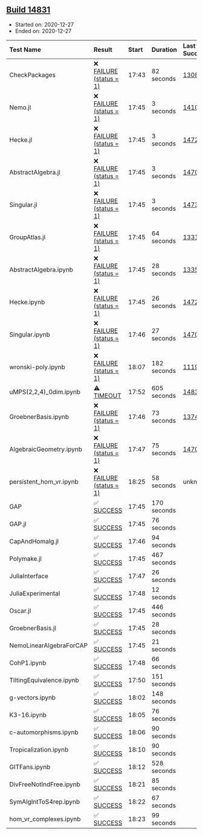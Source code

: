 ## [Build 14831](https://oscarci.mathematik.uni-kl.de/job/oscar/14831/)

* Started on: 2020-12-27
* Ended on: 2020-12-27

| Test Name    | Result | Start | Duration | Last Success | First Failure |
|:-------------|:-------|:------|:---------|:-------------|:--------------|
| CheckPackages | ❌ [FAILURE (status = 1)](https://oscarci.mathematik.uni-kl.de/job/oscar/14831/artifact/logs/build-14831/CheckPackages.log) | 17:43 | 82 seconds | [13085](https://oscarci.mathematik.uni-kl.de/job/oscar/13085/) | [13086](https://oscarci.mathematik.uni-kl.de/job/oscar/13086/) |
| Nemo.jl | ❌ [FAILURE (status = 1)](https://oscarci.mathematik.uni-kl.de/job/oscar/14831/artifact/logs/build-14831/Nemo.jl.log) | 17:45 | 3 seconds | [14101](https://oscarci.mathematik.uni-kl.de/job/oscar/14101/) | [14102](https://oscarci.mathematik.uni-kl.de/job/oscar/14102/) |
| Hecke.jl | ❌ [FAILURE (status = 1)](https://oscarci.mathematik.uni-kl.de/job/oscar/14831/artifact/logs/build-14831/Hecke.jl.log) | 17:45 | 3 seconds | [14723](https://oscarci.mathematik.uni-kl.de/job/oscar/14723/) | [14724](https://oscarci.mathematik.uni-kl.de/job/oscar/14724/) |
| AbstractAlgebra.jl | ❌ [FAILURE (status = 1)](https://oscarci.mathematik.uni-kl.de/job/oscar/14831/artifact/logs/build-14831/AbstractAlgebra.jl.log) | 17:45 | 3 seconds | [14701](https://oscarci.mathematik.uni-kl.de/job/oscar/14701/) | [14702](https://oscarci.mathematik.uni-kl.de/job/oscar/14702/) |
| Singular.jl | ❌ [FAILURE (status = 1)](https://oscarci.mathematik.uni-kl.de/job/oscar/14831/artifact/logs/build-14831/Singular.jl.log) | 17:45 | 3 seconds | [14732](https://oscarci.mathematik.uni-kl.de/job/oscar/14732/) | [14733](https://oscarci.mathematik.uni-kl.de/job/oscar/14733/) |
| GroupAtlas.jl | ❌ [FAILURE (status = 1)](https://oscarci.mathematik.uni-kl.de/job/oscar/14831/artifact/logs/build-14831/GroupAtlas.jl.log) | 17:45 | 64 seconds | [13311](https://oscarci.mathematik.uni-kl.de/job/oscar/13311/) | [13312](https://oscarci.mathematik.uni-kl.de/job/oscar/13312/) |
| AbstractAlgebra.ipynb | ❌ [FAILURE (status = 1)](https://oscarci.mathematik.uni-kl.de/job/oscar/14831/artifact/logs/build-14831/AbstractAlgebra.ipynb.log) | 17:45 | 28 seconds | [13355](https://oscarci.mathematik.uni-kl.de/job/oscar/13355/) | [13356](https://oscarci.mathematik.uni-kl.de/job/oscar/13356/) |
| Hecke.ipynb | ❌ [FAILURE (status = 1)](https://oscarci.mathematik.uni-kl.de/job/oscar/14831/artifact/logs/build-14831/Hecke.ipynb.log) | 17:45 | 26 seconds | [14723](https://oscarci.mathematik.uni-kl.de/job/oscar/14723/) | [14724](https://oscarci.mathematik.uni-kl.de/job/oscar/14724/) |
| Singular.ipynb | ❌ [FAILURE (status = 1)](https://oscarci.mathematik.uni-kl.de/job/oscar/14831/artifact/logs/build-14831/Singular.ipynb.log) | 17:46 | 27 seconds | [14701](https://oscarci.mathematik.uni-kl.de/job/oscar/14701/) | [14702](https://oscarci.mathematik.uni-kl.de/job/oscar/14702/) |
| wronski-poly.ipynb | ❌ [FAILURE (status = 1)](https://oscarci.mathematik.uni-kl.de/job/oscar/14831/artifact/logs/build-14831/wronski-poly.ipynb.log) | 18:07 | 182 seconds | [11192](https://oscarci.mathematik.uni-kl.de/job/oscar/11192/) | [11193](https://oscarci.mathematik.uni-kl.de/job/oscar/11193/) |
| uMPS(2,2,4)_0dim.ipynb | ⚠ [TIMEOUT](https://oscarci.mathematik.uni-kl.de/job/oscar/14831/artifact/logs/build-14831/uMPS-2-2-4-_0dim.ipynb.log) | 17:52 | 605 seconds | [14830](https://oscarci.mathematik.uni-kl.de/job/oscar/14830/) | [14831](https://oscarci.mathematik.uni-kl.de/job/oscar/14831/) |
| GroebnerBasis.ipynb | ❌ [FAILURE (status = 1)](https://oscarci.mathematik.uni-kl.de/job/oscar/14831/artifact/logs/build-14831/GroebnerBasis.ipynb.log) | 17:46 | 73 seconds | [13748](https://oscarci.mathematik.uni-kl.de/job/oscar/13748/) | [13749](https://oscarci.mathematik.uni-kl.de/job/oscar/13749/) |
| AlgebraicGeometry.ipynb | ❌ [FAILURE (status = 1)](https://oscarci.mathematik.uni-kl.de/job/oscar/14831/artifact/logs/build-14831/AlgebraicGeometry.ipynb.log) | 17:47 | 75 seconds | [14701](https://oscarci.mathematik.uni-kl.de/job/oscar/14701/) | [14702](https://oscarci.mathematik.uni-kl.de/job/oscar/14702/) |
| persistent_hom_vr.ipynb | ❌ [FAILURE (status = 1)](https://oscarci.mathematik.uni-kl.de/job/oscar/14831/artifact/logs/build-14831/persistent_hom_vr.ipynb.log) | 18:25 | 58 seconds | unknown | unknown |
| GAP | ✅ [SUCCESS](https://oscarci.mathematik.uni-kl.de/job/oscar/14831/artifact/logs/build-14831/GAP.log) | 17:45 | 170 seconds |  |  |
| GAP.jl | ✅ [SUCCESS](https://oscarci.mathematik.uni-kl.de/job/oscar/14831/artifact/logs/build-14831/GAP.jl.log) | 17:45 | 76 seconds |  |  |
| CapAndHomalg.jl | ✅ [SUCCESS](https://oscarci.mathematik.uni-kl.de/job/oscar/14831/artifact/logs/build-14831/CapAndHomalg.jl.log) | 17:46 | 94 seconds |  |  |
| Polymake.jl | ✅ [SUCCESS](https://oscarci.mathematik.uni-kl.de/job/oscar/14831/artifact/logs/build-14831/Polymake.jl.log) | 17:45 | 467 seconds |  |  |
| JuliaInterface | ✅ [SUCCESS](https://oscarci.mathematik.uni-kl.de/job/oscar/14831/artifact/logs/build-14831/JuliaInterface.log) | 17:47 | 26 seconds |  |  |
| JuliaExperimental | ✅ [SUCCESS](https://oscarci.mathematik.uni-kl.de/job/oscar/14831/artifact/logs/build-14831/JuliaExperimental.log) | 17:48 | 12 seconds |  |  |
| Oscar.jl | ✅ [SUCCESS](https://oscarci.mathematik.uni-kl.de/job/oscar/14831/artifact/logs/build-14831/Oscar.jl.log) | 17:45 | 446 seconds |  |  |
| GroebnerBasis.jl | ✅ [SUCCESS](https://oscarci.mathematik.uni-kl.de/job/oscar/14831/artifact/logs/build-14831/GroebnerBasis.jl.log) | 17:45 | 28 seconds |  |  |
| NemoLinearAlgebraForCAP | ✅ [SUCCESS](https://oscarci.mathematik.uni-kl.de/job/oscar/14831/artifact/logs/build-14831/NemoLinearAlgebraForCAP.log) | 17:45 | 21 seconds |  |  |
| CohP1.ipynb | ✅ [SUCCESS](https://oscarci.mathematik.uni-kl.de/job/oscar/14831/artifact/logs/build-14831/CohP1.ipynb.log) | 17:48 | 66 seconds |  |  |
| TiltingEquivalence.ipynb | ✅ [SUCCESS](https://oscarci.mathematik.uni-kl.de/job/oscar/14831/artifact/logs/build-14831/TiltingEquivalence.ipynb.log) | 17:50 | 151 seconds |  |  |
| g-vectors.ipynb | ✅ [SUCCESS](https://oscarci.mathematik.uni-kl.de/job/oscar/14831/artifact/logs/build-14831/g-vectors.ipynb.log) | 18:02 | 148 seconds |  |  |
| K3-16.ipynb | ✅ [SUCCESS](https://oscarci.mathematik.uni-kl.de/job/oscar/14831/artifact/logs/build-14831/K3-16.ipynb.log) | 18:05 | 76 seconds |  |  |
| c-automorphisms.ipynb | ✅ [SUCCESS](https://oscarci.mathematik.uni-kl.de/job/oscar/14831/artifact/logs/build-14831/c-automorphisms.ipynb.log) | 18:06 | 90 seconds |  |  |
| Tropicalization.ipynb | ✅ [SUCCESS](https://oscarci.mathematik.uni-kl.de/job/oscar/14831/artifact/logs/build-14831/Tropicalization.ipynb.log) | 18:10 | 90 seconds |  |  |
| GITFans.ipynb | ✅ [SUCCESS](https://oscarci.mathematik.uni-kl.de/job/oscar/14831/artifact/logs/build-14831/GITFans.ipynb.log) | 18:12 | 528 seconds |  |  |
| DivFreeNotIndFree.ipynb | ✅ [SUCCESS](https://oscarci.mathematik.uni-kl.de/job/oscar/14831/artifact/logs/build-14831/DivFreeNotIndFree.ipynb.log) | 18:21 | 85 seconds |  |  |
| SymAlgIntToS4rep.ipynb | ✅ [SUCCESS](https://oscarci.mathematik.uni-kl.de/job/oscar/14831/artifact/logs/build-14831/SymAlgIntToS4rep.ipynb.log) | 18:22 | 67 seconds |  |  |
| hom_vr_complexes.ipynb | ✅ [SUCCESS](https://oscarci.mathematik.uni-kl.de/job/oscar/14831/artifact/logs/build-14831/hom_vr_complexes.ipynb.log) | 18:23 | 99 seconds |  |  |
